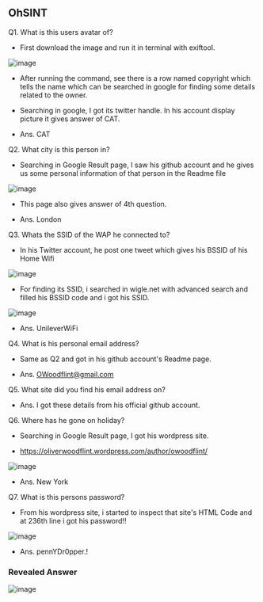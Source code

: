 ## OhSINT

Q1. What is this users avatar of?

- First download the image and run it in terminal with exiftool.

![image](https://user-images.githubusercontent.com/86824260/150192847-ff6f84ce-08f0-4e06-acd4-cd2afe644296.png)

- After running the command, see there is a row named copyright which tells the name which can be searched in google for finding some details related to the owner.
- Searching in google, I got its twitter handle. In his account display picture it gives answer of CAT.

- Ans. CAT

Q2. What city is this person in?

- Searching in Google Result page, I saw his github account and he gives us some personal information of that person in the Readme file

![image](https://user-images.githubusercontent.com/86824260/150193654-77c07248-cc4f-4891-8177-1ea076de3f82.png)

- This page also gives answer of 4th question.

- Ans. London

Q3. Whats the SSID of the WAP he connected to?

- In his Twitter account, he post one tweet which gives his BSSID of his Home Wifi 

![image](https://user-images.githubusercontent.com/86824260/150194129-708a4bdc-bbf8-425e-ba8c-c9f29b8cf018.png)

- For finding its SSID, i searched in wigle.net with advanced search and filled his BSSID code and i got his SSID.

![image](https://user-images.githubusercontent.com/86824260/150194538-9cb1b0a8-29c4-4028-9f47-e70df489eeb5.png)

- Ans. UnileverWiFi

Q4. What is his personal email address?

- Same as Q2 and got in his github account's Readme page.

- Ans. OWoodflint@gmail.com

Q5. What site did you find his email address on?

- Ans. I got these details from his official github account.

Q6. Where has he gone on holiday?

- Searching in Google Result page, I got his wordpress site.

- https://oliverwoodflint.wordpress.com/author/owoodflint/

![image](https://user-images.githubusercontent.com/86824260/150195214-901fd4b5-c264-460d-976d-97daeccb3a12.png)

- Ans. New York 

Q7. What is this persons password?

- From his wordpress site, i started to inspect that site's HTML Code and at 236th line i got his password!!

![image](https://user-images.githubusercontent.com/86824260/150195786-7a3385ae-1e74-49ae-b715-67eda000b054.png)

- Ans. pennYDr0pper.!





### Revealed Answer

![image](https://user-images.githubusercontent.com/86824260/150196273-d9673c97-f86f-40da-b40b-9acc2bc72dca.png)
